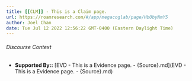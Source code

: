 ```yaml
---
title: [[CLM]] - This is a Claim page.
url: https://roamresearch.com/#/app/megacoglab/page/HbObyNmY5
author: Joel Chan
date: Tue Jul 12 2022 12:56:22 GMT-0400 (Eastern Daylight Time)
---
```




###### Discourse Context

- **Supported By::** [EVD - This is a Evidence page. - {Source}.md](EVD - This is a Evidence page. - {Source}.md)

